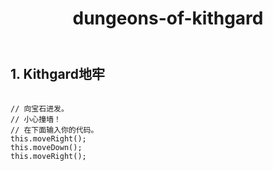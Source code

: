﻿---
layout: default
title: dungeons-of-kithgard
---
## 1. Kithgard地牢
```

// 向宝石进发。
// 小心撞墙！
// 在下面输入你的代码。
this.moveRight();
this.moveDown();
this.moveRight();

```
